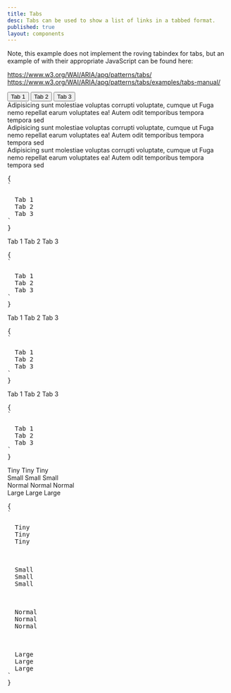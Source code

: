 ```yaml
---
title: Tabs
desc: Tabs can be used to show a list of links in a tabbed format.
published: true
layout: components
---
```


<script>
  import Component from "@components/Component.svelte"
  import ClassTable from "@components/ClassTable.svelte"
  import { prefix } from '$lib/stores';
  import { replace } from '$lib/actions';
</script>

<ClassTable
data="{[
  { type:'component', class: 'tabs', desc: 'Container of tab items' },
  { type:'modifier', class: 'tabs-boxed', desc: 'Adds a box style to tabs container' },
  { type:'component', class: 'tab', desc: 'A tab item' },
  { type:'modifier', class: 'tab-active', desc: 'For the active tab' },
  { type:'modifier', class: 'tab-disabled', desc: 'For a visually disabled tab' },
  { type:'modifier', class: 'tab-bordered', desc: 'Adds bottom border to tab item' },
  { type:'modifier', class: 'tab-lifted', desc: 'Adds lifted style to tab item' },
  { type:'responsive', class: 'tab-xs', desc: 'Shows tab in extra small size' },
  { type:'responsive', class: 'tab-sm', desc: 'Shows tab in small size' },
  { type:'responsive', class: 'tab-md', desc: 'Shows tab in medium (default) size' },
  { type:'responsive', class: 'tab-lg', desc: 'Shows tab in large size' },
]}"
/>

Note, this example does not implement the roving tabindex for tabs, but an example of with their appropriate
JavaScript can be found here:

<https://www.w3.org/WAI/ARIA/apg/patterns/tabs/>
<https://www.w3.org/WAI/ARIA/apg/patterns/tabs/examples/tabs-manual/>

<Component title="Tabs">
<div class="tabs" role="tablist">
  <button id="tab-1" class="tab" role="tab" aria-selected="false" tabindex="-1" aria-controls="tab-panel-1">Tab 1</button>
  <button id="tab-2" class="tab tab-active" role="tab" aria-selected="true" tabindex="0" aria-controls="tab-panel-2">Tab 2</button>
  <button id="tab-3" class="tab" role="tab" aria-selected="false" tabindex="-1" aria-controls="tab-panel-3">Tab 3</button>

  <div id="tab-panel-1" class="tab-panel" role="tabpanel" aria-labelledby="tab-1">
    Adipisicing sunt molestiae voluptas corrupti voluptate, cumque ut Fuga nemo repellat earum voluptates ea! Autem odit temporibus tempora tempora sed
  </div>
  <div id="tab-panel-2" class="tab-panel tab-panel-active" role="tabpanel" aria-labelledby="tab-2">
    Adipisicing sunt molestiae voluptas corrupti voluptate, cumque ut Fuga nemo repellat earum voluptates ea! Autem odit temporibus tempora tempora sed
  </div>
  <div id="tab-panel-3" class="tab-panel" role="tabpanel" aria-labelledby="tab-3">
    Adipisicing sunt molestiae voluptas corrupti voluptate, cumque ut Fuga nemo repellat earum voluptates ea! Autem odit temporibus tempora tempora sed
  </div>
</div>
<pre slot="html" use:replace={{ to: $prefix }}>{
`<div class="$$tabs">
  <a class="$$tab">Tab 1</a>
  <a class="$$tab $$tab-active">Tab 2</a>
  <a class="$$tab">Tab 3</a>
</div>`
}</pre>
</Component>

<Component title="Bordered">
<div class="tabs">
  <a class="tab tab-bordered">Tab 1</a>
  <a class="tab tab-bordered tab-active">Tab 2</a>
  <a class="tab tab-bordered">Tab 3</a>
</div>
<pre slot="html" use:replace={{ to: $prefix }}>{
`<div class="$$tabs">
  <a class="$$tab $$tab-bordered">Tab 1</a>
  <a class="$$tab $$tab-bordered $$tab-active">Tab 2</a>
  <a class="$$tab $$tab-bordered">Tab 3</a>
</div>`
}</pre>
</Component>

<Component title="Lifted">
<div class="tabs">
  <a class="tab tab-lifted">Tab 1</a>
  <a class="tab tab-lifted tab-active">Tab 2</a>
  <a class="tab tab-lifted">Tab 3</a>
</div>
<pre slot="html" use:replace={{ to: $prefix }}>{
`<div class="$$tabs">
  <a class="$$tab $$tab-lifted">Tab 1</a>
  <a class="$$tab $$tab-lifted $$tab-active">Tab 2</a>
  <a class="$$tab $$tab-lifted">Tab 3</a>
</div>`
}</pre>
</Component>

<Component title="Boxed">
<div class="tabs tabs-boxed">
  <a class="tab">Tab 1</a>
  <a class="tab tab-active">Tab 2</a>
  <a class="tab">Tab 3</a>
</div>
<pre slot="html" use:replace={{ to: $prefix }}>{
`<div class="$$tabs tabs-boxed">
  <a class="$$tab">Tab 1</a>
  <a class="$$tab $$tab-active">Tab 2</a>
  <a class="$$tab">Tab 3</a>
</div>`
}</pre>
</Component>

<Component title="Sizes">
<div class="flex flex-col items-center gap-6">
  <div class="tabs">
    <a class="tab tab-xs tab-lifted">Tiny</a>
    <a class="tab tab-xs tab-lifted tab-active">Tiny</a>
    <a class="tab tab-xs tab-lifted">Tiny</a>
  </div>
  <div class="tabs">
    <a class="tab tab-sm tab-lifted">Small</a>
    <a class="tab tab-sm tab-lifted tab-active">Small</a>
    <a class="tab tab-sm tab-lifted">Small</a>
  </div>
  <div class="tabs">
    <a class="tab tab-lifted">Normal</a>
    <a class="tab tab-lifted tab-active">Normal</a>
    <a class="tab tab-lifted">Normal</a>
  </div>
  <div class="tabs">
    <a class="tab tab-lg tab-lifted">Large</a>
    <a class="tab tab-lg tab-lifted tab-active">Large</a>
    <a class="tab tab-lg tab-lifted">Large</a>
  </div>
</div>
<pre slot="html" use:replace={{ to: $prefix }}>{
`<!-- xs -->
<div class="$$tabs">
  <a class="$$tab $$tab-xs $$tab-lifted">Tiny</a>
  <a class="$$tab $$tab-xs $$tab-lifted $$tab-active">Tiny</a>
  <a class="$$tab $$tab-xs $$tab-lifted">Tiny</a>
</div>
<!-- sm -->
<div class="$$tabs">
  <a class="$$tab $$tab-sm $$tab-lifted">Small</a>
  <a class="$$tab $$tab-sm $$tab-lifted $$tab-active">Small</a>
  <a class="$$tab $$tab-sm $$tab-lifted">Small</a>
</div>
<!-- md -->
<div class="$$tabs">
  <a class="$$tab $$tab-lifted">Normal</a>
  <a class="$$tab $$tab-lifted $$tab-active">Normal</a>
  <a class="$$tab $$tab-lifted">Normal</a>
</div>
<!-- lg -->
<div class="$$tabs">
  <a class="$$tab $$tab-lg $$tab-lifted">Large</a>
  <a class="$$tab $$tab-lg $$tab-lifted $$tab-active">Large</a>
  <a class="$$tab $$tab-lg $$tab-lifted">Large</a>
</div>`
}</pre>
</Component>
